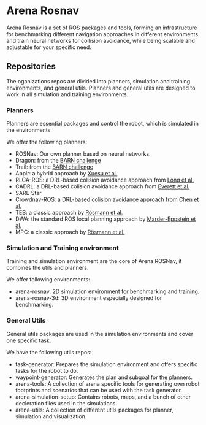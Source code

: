 # Arena Rosnav

Arena Rosnav is a set of ROS packages and tools, forming an infrastructure
for benchmarking different navigation approaches in different environments
and train neural networks for collision avoidance, while being scalable and 
adjustable for your specific need.


## Repositories

The oganizations repos are divided into planners, simulation and training environments, and general utils.
Planners and general utils are designed to work in all simulation and training environments.

### Planners

Planners are essential packages and control the robot, which is simulated in the environments.

We offer the following planners:

- ROSNav: Our own planner based on neural networks.
- Dragon: from the [BARN challenge](https://www.cs.utexas.edu/~xiao/BARN_Challenge/BARN_Challenge.html) 
- Trail: from the [BARN challenge](https://www.cs.utexas.edu/~xiao/BARN_Challenge/BARN_Challenge.html) 
- Applr: a hybrid approach by [Xuesu et al.](https://arxiv.org/abs/2105.07620) 
- RLCA-ROS: a DRL-based colision avoidance approach from [Long et al.](https://github.com/Acmece/rl-collision-avoidance)
- CADRL: a DRL-based colision avoidance approach from [Everett et al.](https://github.com/mit-acl/cadrl_ros)
- SARL-Star
- Crowdnav-ROS: a DRL-based colision avoidance approach from [Chen et al.](https://github.com/vita-epfl/CrowdNav)
- TEB: a classic approach by [Rösmann et al.](https://github.com/rst-tu-dortmund/teb_local_planner) 
- DWA: the standard ROS local planning approach by [Marder-Eppstein et al.](http://wiki.ros.org/dwa_local_planner)
- MPC: a classic approach by [Rösmann et al.](https://github.com/rst-tu-dortmund/teb_local_planner)

### Simulation and Training environment

Training and simulation environment are the core of Arena ROSNav, it combines the utils and planners.

We offer following environments:

- arena-rosnav: 2D simulation environment for benchmarking and training.
- arena-rosnav-3d: 3D environment especially designed for benchmarking.

### General Utils

General utils packages are used in the simulation environments and cover one specific task.

We have the following utils repos: 

- task-generator: Prepares the simulation environment and offers specific tasks for the robot to do.
- waypoint-generator: Generates the plan and subgoal for the planners.
- arena-tools: A collection of arena specific tools for generating own robot footprints and scenarios that can be used with the task generator.
- arena-simulation-setup: Contains robots, maps, and a bunch of other decleration files used in the simulations.
- arena-utils: A collection of different utils packages for planner, simulation and visualization.


